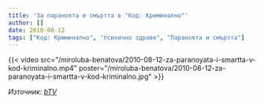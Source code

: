 ```yaml
---
title: 'За параноята и смъртта в "Код: Криминално"'
author: []
date: 2010-08-12
tags: ["Код: Криминално", "психично здраве", "Параноята и смъртта"]
---
```


{{< video src="/miroluba-benatova/2010-08-12-za-paranoyata-i-smartta-v-kod-kriminalno.mp4" poster="/miroluba-benatova/2010-08-12-za-paranoyata-i-smartta-v-kod-kriminalno.jpg" >}}

*Източник: [bTV](https://www.btv.bg/action/predavania/kodkriminalno/videos/za-paranoyata-i-smartta-v-kod-kriminalno.html)*
